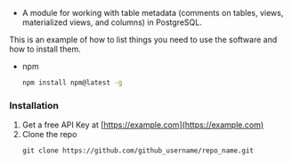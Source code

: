  - A module for working with table metadata (comments on tables, views, materialized views, and columns)
                in PostgreSQL. 


This is an example of how to list things you need to use the software and how to install them.
* npm
  ```sh
  npm install npm@latest -g
  ```

### Installation

1. Get a free API Key at [https://example.com](https://example.com)
2. Clone the repo
   ```
   git clone https://github.com/github_username/repo_name.git
   ```

